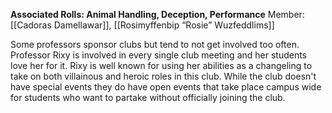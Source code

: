 **Associated Rolls: Animal Handling, Deception,
Performance**
Member: [[Cadoras Damellawar]], [[Rosimyffenbip “Rosie” Wuzfeddlims]]

Some professors sponsor clubs but tend to not get involved too often. Professor Rixy is involved in every single club meeting and her students love her for it. Rixy is well known for using her abilities as a changeling to take on both villainous and heroic roles in this club. While the club doesn't have special events they do have open events that take place campus wide for students who want to partake without officially joining the club.